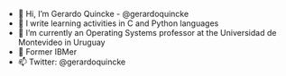 - 👋 Hi, I’m Gerardo Quincke - @gerardoquincke
- 👀 I write learning activities in C and Python languages
- 🌱 I’m currently an Operating Systems professor at the Universidad de Montevideo in Uruguay
- 💞️ Former IBMer
- 📫 Twitter: @gerardoquincke

<!---
gerardoquincke/gerardoquincke is a ✨ special ✨ repository because its `README.md` (this file) appears on your GitHub profile.
You can click the Preview link to take a look at your changes.
--->

